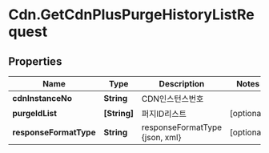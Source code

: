 # Cdn.GetCdnPlusPurgeHistoryListRequest

## Properties
Name | Type | Description | Notes
------------ | ------------- | ------------- | -------------
**cdnInstanceNo** | **String** | CDN인스턴스번호 | 
**purgeIdList** | **[String]** | 퍼지ID리스트 | [optional] 
**responseFormatType** | **String** | responseFormatType {json, xml} | [optional] 


